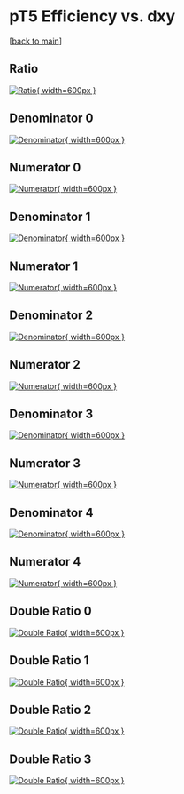 # pT5 Efficiency vs. dxy

[[back to main](./)]



## Ratio

[![Ratio](../mtv/var/pT5_vtr_211_0_eff_dxy.png){ width=600px }](../mtv/var/pT5_vtr_211_0_eff_dxy.pdf)

## Denominator 0

[![Denominator](../mtv/den/pT5_vtr_211_0_eff_dxy_den0.png){ width=600px }](../mtv/den/pT5_vtr_211_0_eff_dxy_den0.pdf)

## Numerator 0

[![Numerator](../mtv/num/pT5_vtr_211_0_eff_dxy_num0.png){ width=600px }](../mtv/num/pT5_vtr_211_0_eff_dxy_num0.pdf)

## Denominator 1

[![Denominator](../mtv/den/pT5_vtr_211_0_eff_dxy_den1.png){ width=600px }](../mtv/den/pT5_vtr_211_0_eff_dxy_den1.pdf)

## Numerator 1

[![Numerator](../mtv/num/pT5_vtr_211_0_eff_dxy_num1.png){ width=600px }](../mtv/num/pT5_vtr_211_0_eff_dxy_num1.pdf)

## Denominator 2

[![Denominator](../mtv/den/pT5_vtr_211_0_eff_dxy_den2.png){ width=600px }](../mtv/den/pT5_vtr_211_0_eff_dxy_den2.pdf)

## Numerator 2

[![Numerator](../mtv/num/pT5_vtr_211_0_eff_dxy_num2.png){ width=600px }](../mtv/num/pT5_vtr_211_0_eff_dxy_num2.pdf)

## Denominator 3

[![Denominator](../mtv/den/pT5_vtr_211_0_eff_dxy_den3.png){ width=600px }](../mtv/den/pT5_vtr_211_0_eff_dxy_den3.pdf)

## Numerator 3

[![Numerator](../mtv/num/pT5_vtr_211_0_eff_dxy_num3.png){ width=600px }](../mtv/num/pT5_vtr_211_0_eff_dxy_num3.pdf)

## Denominator 4

[![Denominator](../mtv/den/pT5_vtr_211_0_eff_dxy_den4.png){ width=600px }](../mtv/den/pT5_vtr_211_0_eff_dxy_den4.pdf)

## Numerator 4

[![Numerator](../mtv/num/pT5_vtr_211_0_eff_dxy_num4.png){ width=600px }](../mtv/num/pT5_vtr_211_0_eff_dxy_num4.pdf)

## Double Ratio 0

[![Double Ratio](../mtv/ratio/pT5_vtr_211_0_eff_dxy_ratio0.png){ width=600px }](../mtv/ratio/pT5_vtr_211_0_eff_dxy_ratio0.pdf)

## Double Ratio 1

[![Double Ratio](../mtv/ratio/pT5_vtr_211_0_eff_dxy_ratio1.png){ width=600px }](../mtv/ratio/pT5_vtr_211_0_eff_dxy_ratio1.pdf)

## Double Ratio 2

[![Double Ratio](../mtv/ratio/pT5_vtr_211_0_eff_dxy_ratio2.png){ width=600px }](../mtv/ratio/pT5_vtr_211_0_eff_dxy_ratio2.pdf)

## Double Ratio 3

[![Double Ratio](../mtv/ratio/pT5_vtr_211_0_eff_dxy_ratio3.png){ width=600px }](../mtv/ratio/pT5_vtr_211_0_eff_dxy_ratio3.pdf)

